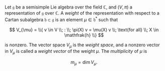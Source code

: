 Let $\mathfrak{g}$ be a semisimple Lie algebra over the field $\mathbb{C}$, and $(V, \pi)$ a representation of $\mathfrak{g}$ over $\mathbb{C}$. A *weight* of the representation with respect to a Cartan subalgebra $\mathfrak{h} \subset \mathfrak{g}$ is an element $\mu \in \mathfrak{h}^*$ such that

$$
V_{\mu} = \\{ v \in V \\; : \\; \pi(X) v = \mu(X) v \\; \text{for all} \\; X \in \mathfrak{h} \\}
$$

is nonzero. The vector space $V_{\mu}$ is the *weight space*, and a nonzero vector in $V_{\mu}$ is called a *weight vector* of the weight $\mu$. The *multiplicity* of $\mu$ is

$$
m_{\mu} = \dim V_{\mu}.
$$
